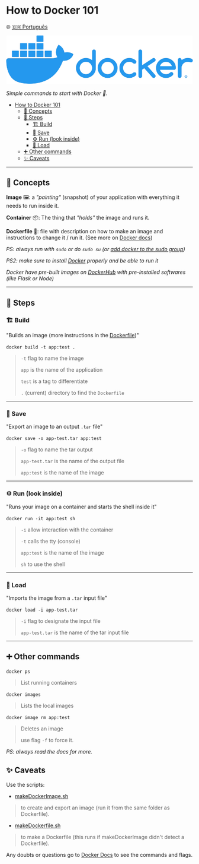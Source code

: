 # How to Docker 101

🌐 [🇧🇷 Português](README.md)

![Docker](./assets/docker-logo.webp)

_Simple commands to start with Docker 🐋._

- [How to Docker 101](#how-to-docker-101)
  - [🧠 Concepts](#-concepts)
  - [🐾 Steps](#-steps)
    - [🏗️ Build](#️-build)
    - [💾 Save](#-save)
    - [⚙️ Run (look inside)](#️-run-look-inside)
    - [💼 Load](#-load)
  - [➕ Other commands](#-other-commands)
  - [✨ Caveats](#-caveats)

---

## 🧠 Concepts

**Image** 🖼️: a _"painting"_ (snapshot) of your application with everything it needs to run inside it.

**Container** 📦: The thing that _"holds"_ the image and runs it.

**Dockerfile** 📃: file with description on how to make an image and instructions to change it / run it. (See more on [Docker docs](https://docs.docker.com/engine/reference/builder/#format))

_PS: always run with `sudo` or do `sudo su` (or [add docker to the sudo group](https://docs.docker.com/engine/install/linux-postinstall/))_

_PS2: make sure to install [Docker](https://docs.docker.com/) properly and be able to run it_

_Docker have pre-built images on [DockerHub](https://hub.docker.com/) with pre-installed softwares (like Flask or Node)_

---

## 🐾 Steps

### 🏗️ Build

"Builds an image (more instructions in the [Dockerfile](Dockerfile))"

`docker build -t app:test .`
> `-t` flag to name the image
>
> `app` is the name of the application
>
> `test` is a tag to differentiate
>
> `.` (current) directory to find the `Dockerfile`
---

### 💾 Save

"Export an image to an output `.tar` file"

`docker save -o app-test.tar app:test`
> `-o` flag to name the tar output
>
> `app-test.tar` is the name of the output file
>
> `app:test` is the name of the image
---

### ⚙️ Run (look inside)

"Runs your image on a container and starts the shell inside it"

`docker run -it app:test sh`
> `-i` allow interaction with the container
>
> `-t` calls the tty (console)
>
> `app:test` is the name of the image
>
> `sh` to use the shell
---

### 💼 Load

"Imports the image from a `.tar` input file"

`docker load -i app-test.tar`
> `-i` flag to designate the input file
>
> `app-test.tar` is the name of the tar input file
---

## ➕ Other commands

`docker ps`
> List running containers

`docker images`
> Lists the local images

`docker image rm app:test`
> Deletes an image
>
> use flag `-f` to force it.

_PS: always read the docs for more._

## ✨ Caveats

Use the scripts:

- [makeDockerImage.sh](./makeDockerImage.sh)

> to create and export an image (run it from the same folder as Dockerfile).

- [makeDockerfile.sh](./makeDockerfile.sh)

> to make a Dockerfile (this runs if makeDockerImage didn't detect a Dockerfile).

Any doubts or questions go to [Docker Docs](https://docs.docker.com/) to see the commands and flags.
